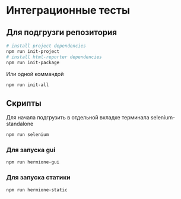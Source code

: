 # Интеграционные тесты
## Для подгрузги репозитория
```sh
# install project dependencies
npm run init-project
# install html-reporter dependencies
npm run init-package
```
Или одной коммандой
```sh
npm run init-all
```
## Скрипты
Для начала подгрузить в отдельной вкладке терминала selenium-standalone
```sh
npm run selenium
```
### Для запуска gui
```sh
npm run hermione-gui
```
### Для запуска статики
```sh
npm run hermione-static
```

